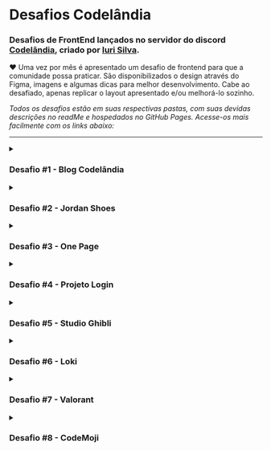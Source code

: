 # Desafios Codelândia

### Desafios de FrontEnd lançados no servidor do discord [Codelândia](https://discord.gg/79qyJwdsGk), criado por [Iuri Silva](https://www.linkedin.com/in/iuricode/?originalSubdomain=br). 

♥ Uma vez por mês é apresentado um desafio de frontend para que a comunidade possa praticar. São disponibilizados o design através do Figma, imagens e algumas dicas para melhor desenvolvimento. Cabe ao desafiado, apenas replicar o layout apresentado e/ou melhorá-lo sozinho.

*Todos os desafios estão em suas respectivas pastas, com suas devidas descrições no readMe e hospedados no GitHub Pages. Acesse-os mais facilmente com os links abaixo:*

<hr>

<details>
<summary>

### Desafio #1 - Blog Codelândia 

</summary>

### • [Deploy](https://geovanaborba.github.io/Codelandia-desafios/Desafio-1/)

### • [Repositório](https://github.com/geovanaborba/Codelandia-desafios/tree/main/Desafio-1)

<img src="./Desafio-1/src/assets/img/resultado_desafio1.gif">

</details>

<details>

<summary>

### Desafio #2 - Jordan Shoes

</summary>

### • [Deploy](https://geovanaborba.github.io/Codelandia-desafios/Desafio-2/)

### • [Repositório](https://github.com/geovanaborba/Codelandia-desafios/tree/main/Desafio-2)

<img src="./Desafio-2/assets/img/resultado_desafio2.gif">

</details>

<details>

<summary>

### Desafio #3 - One Page

</summary>

### • [Deploy](https://geovanaborba.github.io/Codelandia-desafios/Desafio-3/)

### • [Repositório](https://github.com/geovanaborba/Codelandia-desafios/tree/main/Desafio-3)

<img src="./Desafio-3/assets/img/resultado_desafio3.gif">

</details>

<details>

<summary>

### Desafio #4 - Projeto Login

</summary>

### • [Deploy](https://geovanaborba.github.io/Codelandia-desafios/Desafio-4/)

### • [Repositório](https://github.com/geovanaborba/Codelandia-desafios/tree/main/Desafio-4)

<img src="./Desafio-4/assets/img/resultado_desafio4.gif">

</details>

<details>

<summary>

### Desafio #5 - Studio Ghibli 

</summary>

### • [Deploy](https://geovanaborba.github.io/Codelandia-desafios/Desafio-5/)

### • [Repositório](https://github.com/geovanaborba/Codelandia-desafios/tree/main/Desafio-5)

<img src="./Desafio-5/assets/img/resultado_desafio5.gif">

</details>

<details>

<summary>

### Desafio #6 - Loki

</summary>

### • [Deploy](https://geovanaborba.github.io/Codelandia-desafios/Desafio-6/)

### • [Repositório](https://github.com/geovanaborba/Codelandia-desafios/tree/main/Desafio-6)

<img src="./Desafio-6/assets/img/resultado_desafio6.gif">

</details>

<details>

<summary>

### Desafio #7 - Valorant

</summary>

### • [Deploy](https://geovanaborba.github.io/Codelandia-desafios/Desafio-7/)

### • [Repositório](https://github.com/geovanaborba/Codelandia-desafios/tree/main/Desafio-7)

<img src="./Desafio-7/assets/img/resultado_desafio7.gif">

</details>

<details>

<summary>

### Desafio #8 - CodeMoji

</summary>

### • [Deploy](https://geovanaborba.github.io/Codelandia-desafios/Desafio-8/)

### • [Repositório](https://github.com/geovanaborba/Codelandia-desafios/tree/main/Desafio-8)

<img src="./Desafio-8/assets/img/resultado_desafio8.gif">

</details>